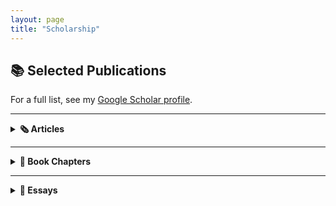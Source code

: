 ```yaml
---
layout: page
title: "Scholarship"
---
```


## 📚 Selected Publications

For a full list, see my [Google Scholar profile](https://scholar.google.com/citations?user=8jtmeYUAAAAJ&hl=en).

---

<details>
<summary><strong>🗞️ Articles</strong></summary>

![The ‘Ambroise Affair’](pub5-small.png)  
**[The ‘Ambroise Affair’: White Women, Black Men, and the Limits of Métissage in Revolution-Era Réunion](https://drive.google.com/file/d/13HDaWQDQkAgnthVORFdYn4tqqhlsAguF/view?usp=sharing)**  
*French History 32, no. 4 (2018): 493–510*

---

![Église, État, et Esclavage](pub1-small.png)  
**[Église, État, et Esclavage: Les familles vendues comme ‘biens nationaux’ à l’île de La Réunion](https://www.portail-esclavage-reunion.fr/documentaires/l-esclavage/leglise-et-lesclavage/eglise-etat-et-esclavage-les-familles-vendues-comme-biens-nationaux-a-lile-de-la-reunion-pendant-la-revolution-francaise/)**  
*Portail du Musée historique de Villèle, 2023*

---

![Looking for “Petit Jean”](pub0-small.jpg)  
**[Looking for “Petit Jean”: Legacies of French-Colonial Louisiana in Arkansas](https://64parishes.org/looking-for-petit-jean)**  
*64 Parishes, Spring 2025*

</details>

---

<details>
<summary><strong>📘 Book Chapters</strong></summary>

![Gender, Family, and Social Control](pub2-small.png)  
**[Gender, Family, and Social Control on Plantations Managed by the Catholic Clergy](https://drive.google.com/file/d/1wrS2phtMkgjha5g6sPnsUbgIQzGT8S3Z/view?usp=sharing)**  
*In Women in the Making of Mauritian History, eds. Sénèque and Teelock (2023)*

---

![‘Free and Naturalized Frenchwomen’](pub3-small.png)  
**[‘Free and Naturalized Frenchwomen’: Gender and the Politics of Race on Revolution-Era Bourbon Island](https://drive.google.com/file/d/1ro_OSNdbyXvhlbsgDIOxa0Bu_vPYurnD/view?usp=sharing)**  
*In Fertility, Family, and Social Welfare between France and Empire, Palgrave Macmillan, 2023*

---

![‘A Thousand Prejudices’](pub7-small.png)  
**[‘A Thousand Prejudices’: French Habitants and Catholic Missionaries in the Old Northwest, 1795–1805](https://drive.google.com/file/d/11tlLSyZsk0CGviQG3r8ItdsuyUudYvXS/view?usp=sharing)**  
*In Une Amérique française, Les Indes Savantes, 2015*

</details>

---

<details>
<summary><strong>📑 Essays</strong></summary>

![Gender in Slave and Post-Emancipation Societies](essay1-small.png)  
**[Gender in Slave and Post-Emancipation Societies](https://doi.org/10.4000/11oa3)**  
*Esclavages & post-esclavages, no. 9 (2024)*

---

![France and its Empire](pub4-small.png)  
**[France and its Empire in the Indian Ocean](https://drive.google.com/file/d/1E-aXR8FHurDIJGhWrcERDPEunQA0EhkR/view?usp=sharing)**  
*Oxford Bibliographies: Atlantic History, 2019*

---

![Instructions du Ministère](pub6-small.png)  
**[Instructions du Ministère de la Marine sur la tolérance religieuse dans l’Océan indien](https://www.cairn.info/revue-outre-mers-2015-2-page-285.htm)**  
*Outre-Mers Revue d’Histoire, 2015*

</details>
